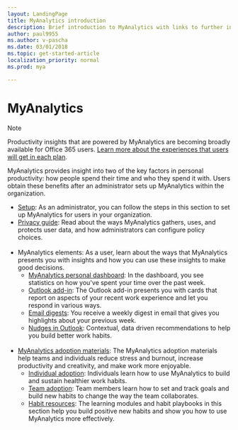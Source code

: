 ```yaml
---
layout: LandingPage
title: MyAnalytics introduction
description: Brief introduction to MyAnalytics with links to further information. 
author: paul9955
ms.author: v-pascha
ms.date: 03/01/2018
ms.topic: get-started-article
localization_priority: normal 
ms.prod: mya

---
```

# MyAnalytics

> [!Note] 
> Productivity insights that are powered by MyAnalytics are becoming broadly available for Office 365 users. [Learn more about the experiences that users will get in each plan](overview/plans-environments.md#availability-of-features). 

MyAnalytics provides insight into two of the key factors in personal productivity: how people spend their time and who they spend it with. Users obtain these benefits after an administrator sets up MyAnalytics within the organization. 

<ul>
  <li><a href="../myanalytics/setup/Mya-setup-checklist.md">Setup</a>: As an administrator, you can follow the steps in this section to set up MyAnalytics for users in your organization.</li>
  <li><a href="../myanalytics/overview/Privacy-Guide.md">Privacy guide</a>: Read about the ways MyAnalytics gathers, uses, and protects user data, and how administrators can configure policy choices.</li> 
  &nbsp;
  <li>MyAnalytics elements: As a user, learn about the ways that MyAnalytics presents you with insights and how you can use these insights to make good decisions.
      <ul>
         <li><a href="../myanalytics/use/dashboard.md">MyAnalytics personal dashboard</a>: In the dashboard, you see statistics on how  you've spent your time over the past week.</li>
         <li><a href="../myanalytics/use/add-in.md">Outlook add-in</a>: The Outlook add-in presents you with cards that  report on aspects of your recent work experience and let you respond in various ways.</li>
         <li><a href="../myanalytics/use/email-digest.md">Email digests</a>: You receive a weekly digest in email that gives you highlights about your previous week.</li> 
        <li><a 
        href="../myanalytics/use/mya-notifications.md">Nudges in Outlook</a>: Contextual, data driven recommendations to help you build better work habits. </li>
      </ul>
  </li>
  &nbsp;
  <li><a href="../myanalytics/use/MyA-Adoption/Adopt-myanalytics.md">MyAnalytics adoption materials</a>: The MyAnalytics adoption materials help teams and individuals reduce stress and burnout, increase productivity and creativity, and make work more enjoyable.
        <ul>
         <li><a href="../myanalytics/use/MyA-Adoption/Indiv-adopt-get-started.md">Individual adoption</a>: Individuals learn how to use MyAnalytics to build and sustain healthier work habits.</li>
         <li><a href="../myanalytics/use/MyA-Adoption/Team-adopt-intro.md">Team adoption</a>: Team members learn how to set and track goals and build new habits to change the way the team collaborates.</li>
         <li><a href="../myanalytics/use/MyA-Adoption/Adopt-Learning-Modules.md">Habit resources</a>: The learning modules and habit playbooks in this section help you build positive new habits and show you how to use MyAnalytics more effectively. </li> 
      </ul>  
  </li>
  </li>  
</ul>
